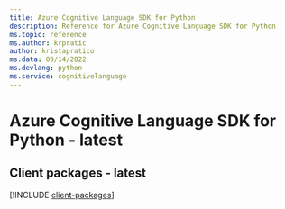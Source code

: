 ```yaml
---
title: Azure Cognitive Language SDK for Python
description: Reference for Azure Cognitive Language SDK for Python
ms.topic: reference
ms.author: krpratic
author: kristapratico
ms.data: 09/14/2022
ms.devlang: python
ms.service: cognitivelanguage
---
```

# Azure Cognitive Language SDK for Python - latest

## Client packages - latest
[!INCLUDE [client-packages](cognitive-language-client-index.md)]
